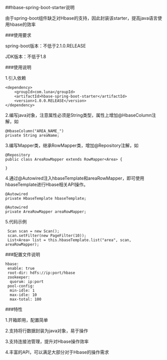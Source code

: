 ##hbase-spring-boot-starter说明

由于spring-boot组件缺乏对Hbase的支持，因此封装该starter，提高java语言使用hbase的效率

###使用要求

spring-boot版本：不低于2.1.0.RELEASE

JDK版本：不低于1.8

###使用说明

1.引入依赖

    <dependency>
        <groupId>com.luna</groupId>
        <artifactId>hbase-spring-boot-starter</artifactId>
        <version>1.0.0.RELEASE</version>
    </dependency>
    
2.编写java对象，注意属性必须是String类型，属性上增加@HbaseColumn注解，如

    @HbaseColumn("AREA_NAME_")
    private String areaName;

3.编写Mapper类，继承RowMapper<T>类，增加@Repository注解，如

    @Repository
    public class AreaRowMapper extends RowMapper<Area> {

    }
    
4.通过@Autowired注入hbaseTemplate和areaRowMapper，即可使用hbaseTemplate进行Hbase相关API操作。

    @Autowired
    private HbaseTemplate hbaseTemplate;

    @Autowired
    private AreaRowMapper areaRowMapper;
        
5.代码示例

     Scan scan = new Scan();
     scan.setFilter(new PageFilter(10));
     List<Area> list = this.hbaseTemplate.list("area", scan, areaRowMapper);
     
###配置文件说明

    hbase:
     enable: true
     root-dir: hdfs://ip:port/hbase
     zookeeper:
      quorum: ip:port
     pool-config:
      min-idle: 1
      max-idle: 10
      max-total: 100
      
###特性

1.开箱即用，配置简单

2.支持将行数据封装为java对象，易于操作

3.支持连接池管理，提升对Hbase操作效率

4.丰富的API，可以满足大部分对于Hbase的操作需求